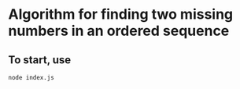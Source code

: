 # Algorithm for finding two missing numbers in an ordered sequence

## To start, use
```bash
node index.js
``` 